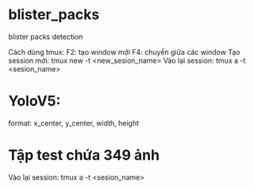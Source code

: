 # blister_packs
blister packs detection

Cách dùng tmux:
F2: tạo window mới
F4: chuyển giữa các window
Tạo session mới: tmux new -t <new_sesion_name>
Vào lại session: tmux a -t <sesion_name>


# YoloV5:
format: x_center, y_center, width, height

# Tập test chứa 349 ảnh
Vào lại session: tmux a -t <sesion_name>
